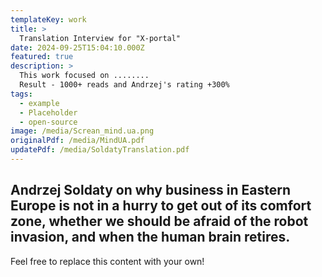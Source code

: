 ```yaml
---
templateKey: work
title: >
  Translation Interview for "X-portal"
date: 2024-09-25T15:04:10.000Z
featured: true
description: >
  This work focused on ........
  Result - 1000+ reads and Andrzej's rating +300%
tags:
  - example
  - Placeholder
  - open-source
image: /media/Screan_mind.ua.png
originalPdf: /media/MindUA.pdf
updatePdf: /media/SoldatyTranslation.pdf
---
```

## Andrzej Soldaty on why business in Eastern Europe is not in a hurry to get out of its comfort zone, whether we should be afraid of the robot invasion, and when the human brain retires.

Feel free to replace this content with your own!
